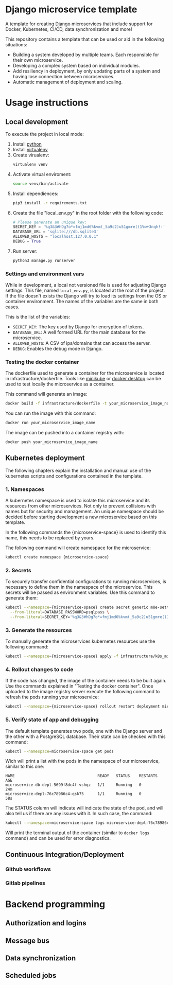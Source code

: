 # Django microservice template
A template for creating Django microservices that include support for Docker, Kubernetes, CI/CD, data synchronization and more!

This repository contains a template that can be used or aid in the following situations:
- Building a system developed by multiple teams. Each responsible for their own microservice.
- Developing a complex system based on individual modules.
- Add resiliency in deployment, by only updating parts of a system and having lose connection between microservices.
- Automatic management of deployment and scaling.

# Usage instructions

## Local development
To execute the project in local mode:
1. Install [python](https://www.python.org/downloads/)
2. Install [virtualenv](https://pypi.org/project/virtualenv/)
3. Create virualenv:
    ```bash
    virtualenv venv
    ```
4. Activate virtual enviroment:
    ```bash
    source venv/bin/activate
    ```
5. Install dependiences: 
    ```bash
    pip3 install -r requirements.txt
    ```
6. Create the file "local_env.py" in the root folder with the following code:
    ```python
    # Please generate an unique key:
    SECRET_KEY = '%q3&3#hDg7o*=fmj1md6%kvm(_5a9c2)u51gmre((1%w+3nqh!-'
    DATABASE_URL = 'sqlite:///db.sqlite3'
    ALLOWED_HOSTS = "localhost,127.0.0.1"
    DEBUG = True
    ```
7. Run server: 
    ```bash
    python3 manage.py runserver
    ```
### Settings and environment vars

While in development, a local not versioned file is used for adjusting Django settings. This file, named `local_env.py`, is located at the root of the project. If the file doesn't exists the Django will try to load its settings from the OS or container environment. The names of the variables are the same in both cases.

This is the list of the variables:
- `SECRET_KEY`: The key used by Django for encryption of tokens.
- `DATABASE_URL`: A well formed URL for the main database for the microservice.
- `ALLOWED_HOSTS`: A CSV of ips/domains that can access the server.
- `DEBUG`: Enables the debug mode in Django.

### Testing the docker container

The dockerfile used to generate a container for the microservice is located in infrastructure/dockerfile. Tools like [minikube](https://minikube.sigs.k8s.io/docs/start/) or [docker desktop](https://www.docker.com/products/docker-desktop/) can be used to test locally the microservice as a container.

This command will generate an image:
```bash
docker build -f infrastructure/dockerfile -t your_microservice_image_name .
```
You can run the image with this command:
```bash
docker run your_microservice_image_name
```
The image can be pushed into a container registry with:
```bash
docker push your_microservice_image_name
```

## Kubernetes deployment
The following chapters explain the installation and manual use of the kubernetes scripts and configurations contained in the template.

### 1. Namespaces
A kubernetes namespace is used to isolate this microservice and its resources from other microservices. Not only to prevent collisions with names but for security and management.
An unique namespace should be decided before starting development a new microservice based on this template.

In the following commands the {microservice-space} is used to identify this name, this needs to be replaced by yours.

The following command will create namespace for the microservice:
```bash
kubectl create namespace {microservice-space}
```

### 2. Secrets
To securely transfer confidential configurations to running microservices, is necessary to define them in the namespace of the microservice. This secrets will be passed as environment variables. Use this command to generate them:
```bash
kubectl --namespace={microservice-space} create secret generic m8e-settings \
  --from-literal=DATABASE_PASSWORD=psqlpass \
  --from-literal=SECRET_KEY='%q3&3#hDg7o*=fmj1md6%kvm(_5a9c2)u51gmre((1%w+3nqh!-'  
```


### 3. Generate the resources
To manually generate the microservices kubernetes resources use the following command:
```bash
kubectl --namespace={microservice-space} apply -f infrastructure/k8s_microservice.yaml
```

### 4. Rollout changes to code
If the code has changed, the image of the container needs to be built again. Use the commands explained in "Testing the docker container". Once uploaded to the image registry server execute the following command to refresh the pods running your microservice:
```bash
kubectl --namespace={microservice-space} rollout restart deployment microservice-depl
```

### 5. Verify state of app and debugging
The default template generates two pods, one with the Django server and the other with a PostgreSQL database.
Their state can be checked with this command:
```bash
kubectl --namespace=microservice-space get pods
```
Wich will print a list with the pods in the namespace of our microservice, similar to this one:
```
NAME                                    READY   STATUS    RESTARTS   AGE
microservice-db-depl-5699f8dc4f-vshqz   1/1     Running   0          24m
microservice-depl-76c78986c4-qsk75      1/1     Running   0          58s
```
The STATUS column will indicate will indicate the state of the pod, and will also tell us if there are any issues with it. In such case, the command:
```bash
kubectl --namespace=microservice-space logs microservice-depl-76c78986c4-qsk75
```
Will print the terminal output of the container (similar to `docker logs` command) and can be used for error diagnostics.


## Continuous Integration/Deployment

### Github workflows

### Gitlab pipelines


# Backend programming

## Authorization and logins

## Message bus

## Data synchronization

## Scheduled jobs